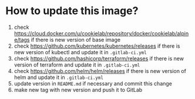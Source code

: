 # How to update this image?

1. check https://cloud.docker.com/u/cookielab/repository/docker/cookielab/alpine/tags if there is new version of base image
2. check https://github.com/kubernetes/kubernetes/releases if there is new version of kubectl and update it in `.gitlab-ci.yml`
3. check https://github.com/hashicorp/terraform/releases if there is new version of terraform and update it in `.gitlab-ci.yml`
4. check https://github.com/helm/helm/releases if there is new version of helm and update it in `.gitlab-ci.yml`
5. update version in `README.md` if necessary and commit this change
6. make new tag with new version and push it to GitLab
